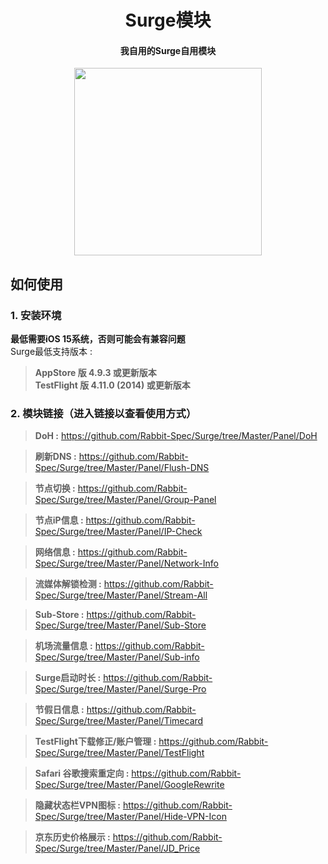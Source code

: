 <h1 align="center">Surge模块</h1>

<h4 align="center">我自用的Surge自用模块 </h4>

<p align="center">
<img src="https://raw.githubusercontent.com/Rabbit-Spec/Surge/Master/Conf/img/6.PNG" width="300"></img>
</p>

## 如何使用
### 1. 安装环境
**最低需要iOS 15系统，否则可能会有兼容问题**<br>
Surge最低支持版本 :<br>
>**AppStore 版 4.9.3 或更新版本**<br>
>**TestFlight 版 4.11.0 (2014) 或更新版本**
### 2. 模块链接（进入链接以查看使用方式）
> **DoH :** https://github.com/Rabbit-Spec/Surge/tree/Master/Panel/DoH<br>

> **刷新DNS :** https://github.com/Rabbit-Spec/Surge/tree/Master/Panel/Flush-DNS<br>

> **节点切换 :** https://github.com/Rabbit-Spec/Surge/tree/Master/Panel/Group-Panel<br>

> **节点iP信息 :** https://github.com/Rabbit-Spec/Surge/tree/Master/Panel/IP-Check<br>

> **网络信息 :** https://github.com/Rabbit-Spec/Surge/tree/Master/Panel/Network-Info<br>

> **流媒体解锁检测 :** https://github.com/Rabbit-Spec/Surge/tree/Master/Panel/Stream-All<br>

> **Sub-Store :** https://github.com/Rabbit-Spec/Surge/tree/Master/Panel/Sub-Store<br>

> **机场流量信息 :** https://github.com/Rabbit-Spec/Surge/tree/Master/Panel/Sub-info<br>

> **Surge启动时长 :** https://github.com/Rabbit-Spec/Surge/tree/Master/Panel/Surge-Pro<br>

> **节假日信息 :** https://github.com/Rabbit-Spec/Surge/tree/Master/Panel/Timecard<br>

> **TestFlight下载修正/账户管理 :** https://github.com/Rabbit-Spec/Surge/tree/Master/Panel/TestFlight<br>

> **Safari 谷歌搜索重定向 :** https://github.com/Rabbit-Spec/Surge/tree/Master/Panel/GoogleRewrite<br>

> **隐藏状态栏VPN图标 :** https://github.com/Rabbit-Spec/Surge/tree/Master/Panel/Hide-VPN-Icon<br>

> **京东历史价格展示 :** https://github.com/Rabbit-Spec/Surge/tree/Master/Panel/JD_Price<br>
